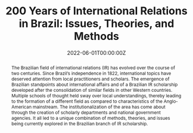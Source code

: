 ---
abstract:  The Brazilian field of international relations (IR) has evolved over the course of two centuries. Since Brazil’s independence in 1822, international topics have deserved attention from local practitioners and scholars. The emergence of Brazilian standpoints about international affairs and of a Brazilian IR scholarship developed after the consolidation of similar fields in other Western countries. Multiple schools of thought held sway over local understandings, thereby leading to the formation of a different field as compared to characteristics of the Anglo-American mainstream. The institutionalization of the area has come about through the creation of scholarly departments and national government agencies. It all led to a unique combination of methods, theories, and issues being currently explored in the Brazilian branch of IR scholarship.
authors:
- Dawisson Belém Lopes
- João Paulo Nicolini Gabriel
- admin
date: "2022-06-01T00:00:00Z"
featured: true
publication: '*Oxford Research Encyclopedia of International Studies*'
publication_types:
- "2"
tags:
- Methodology
- International Relations  
- Brazil
- Scholarly Production  
- Bibliometrics
publishDate: "2020-06-01T00:00:00Z"
title: "200 Years of International Relations in Brazil: Issues, Theories, and
Methods"
url_pdf: https://oxfordre.com/internationalstudies/view/10.1093/acrefore/9780190846626.001.0001/acrefore-9780190846626-e-744
---